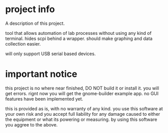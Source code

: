 # project info

A description of this project.

tool that allows automation of lab processes without using any kind of terminal. hides scpi behind a wrapper.
should make graphing and data collection easier.

will only support USB serial based devices.

# important notice
this project is no where near finished, DO NOT build it or install it. you will get errors. rignt now you will get the gnome-builder example app. no GUI features have been implemented yet.

this is provided as is, with no warranty of any kind.
you use this software at your own risk and you accept full liability for any damage caused to either the equipment or what its powering or measuring.
by using this software you aggree to the above.
